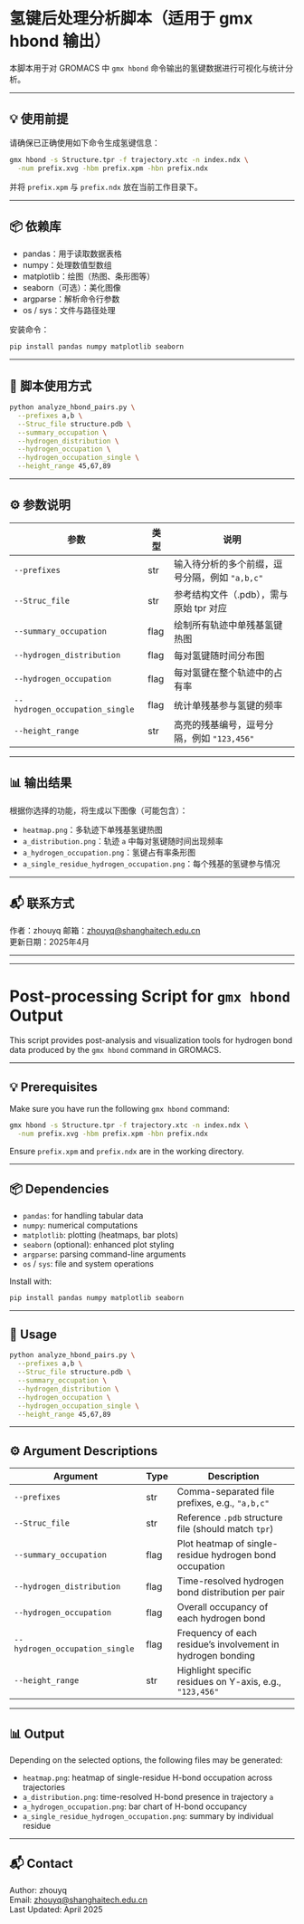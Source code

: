 # 氢键后处理分析脚本（适用于 gmx hbond 输出）

本脚本用于对 GROMACS 中 `gmx hbond` 命令输出的氢键数据进行可视化与统计分析。

---

## 💡 使用前提

请确保已正确使用如下命令生成氢键信息：

```bash
gmx hbond -s Structure.tpr -f trajectory.xtc -n index.ndx \
  -num prefix.xvg -hbm prefix.xpm -hbn prefix.ndx
```

并将 `prefix.xpm` 与 `prefix.ndx` 放在当前工作目录下。

---

## 📦 依赖库

- pandas：用于读取数据表格  
- numpy：处理数值型数组  
- matplotlib：绘图（热图、条形图等）  
- seaborn（可选）：美化图像  
- argparse：解析命令行参数  
- os / sys：文件与路径处理  

安装命令：

```bash
pip install pandas numpy matplotlib seaborn
```

---

## 🚀 脚本使用方式

```bash
python analyze_hbond_pairs.py \
  --prefixes a,b \
  --Struc_file structure.pdb \
  --summary_occupation \
  --hydrogen_distribution \
  --hydrogen_occupation \
  --hydrogen_occupation_single \
  --height_range 45,67,89
```

---

## ⚙️ 参数说明

| 参数 | 类型 | 说明 |
|------|------|------|
| `--prefixes` | str | 输入待分析的多个前缀，逗号分隔，例如 `"a,b,c"` |
| `--Struc_file` | str | 参考结构文件（.pdb），需与原始 tpr 对应 |
| `--summary_occupation` | flag | 绘制所有轨迹中单残基氢键热图 |
| `--hydrogen_distribution` | flag | 每对氢键随时间分布图 |
| `--hydrogen_occupation` | flag | 每对氢键在整个轨迹中的占有率 |
| `--hydrogen_occupation_single` | flag | 统计单残基参与氢键的频率 |
| `--height_range` | str | 高亮的残基编号，逗号分隔，例如 `"123,456"` |

---

## 📊 输出结果

根据你选择的功能，将生成以下图像（可能包含）：

- `heatmap.png`：多轨迹下单残基氢键热图
- `a_distribution.png`：轨迹 `a` 中每对氢键随时间出现频率
- `a_hydrogen_occupation.png`：氢键占有率条形图
- `a_single_residue_hydrogen_occupation.png`：每个残基的氢键参与情况

---

## 📬 联系方式
作者：zhouyq
邮箱：zhouyq@shanghaitech.edu.cn  
更新日期：2025年4月

---
   
   
   
---

# Post-processing Script for `gmx hbond` Output

This script provides post-analysis and visualization tools for hydrogen bond data produced by the `gmx hbond` command in GROMACS.

---

## 💡 Prerequisites

Make sure you have run the following `gmx hbond` command:

```bash
gmx hbond -s Structure.tpr -f trajectory.xtc -n index.ndx \
  -num prefix.xvg -hbm prefix.xpm -hbn prefix.ndx
```

Ensure `prefix.xpm` and `prefix.ndx` are in the working directory.

---

## 📦 Dependencies

- `pandas`: for handling tabular data  
- `numpy`: numerical computations  
- `matplotlib`: plotting (heatmaps, bar plots)  
- `seaborn` (optional): enhanced plot styling  
- `argparse`: parsing command-line arguments  
- `os` / `sys`: file and system operations  

Install with:

```bash
pip install pandas numpy matplotlib seaborn
```

---

## 🚀 Usage

```bash
python analyze_hbond_pairs.py \
  --prefixes a,b \
  --Struc_file structure.pdb \
  --summary_occupation \
  --hydrogen_distribution \
  --hydrogen_occupation \
  --hydrogen_occupation_single \
  --height_range 45,67,89
```

---

## ⚙️ Argument Descriptions

| Argument | Type | Description |
|----------|------|-------------|
| `--prefixes` | str | Comma-separated file prefixes, e.g., `"a,b,c"` |
| `--Struc_file` | str | Reference `.pdb` structure file (should match `tpr`) |
| `--summary_occupation` | flag | Plot heatmap of single-residue hydrogen bond occupation |
| `--hydrogen_distribution` | flag | Time-resolved hydrogen bond distribution per pair |
| `--hydrogen_occupation` | flag | Overall occupancy of each hydrogen bond |
| `--hydrogen_occupation_single` | flag | Frequency of each residue’s involvement in hydrogen bonding |
| `--height_range` | str | Highlight specific residues on Y-axis, e.g., `"123,456"` |

---

## 📊 Output

Depending on the selected options, the following files may be generated:

- `heatmap.png`: heatmap of single-residue H-bond occupation across trajectories
- `a_distribution.png`: time-resolved H-bond presence in trajectory `a`
- `a_hydrogen_occupation.png`: bar chart of H-bond occupancy
- `a_single_residue_hydrogen_occupation.png`: summary by individual residue

---

## 📬 Contact

Author: zhouyq  
Email: zhouyq@shanghaitech.edu.cn  
Last Updated: April 2025
